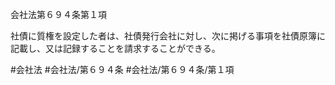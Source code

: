 会社法第６９４条第１項

社債に質権を設定した者は、社債発行会社に対し、次に掲げる事項を社債原簿に記載し、又は記録することを請求することができる。

#会社法
#会社法/第６９４条
#会社法/第６９４条/第１項
